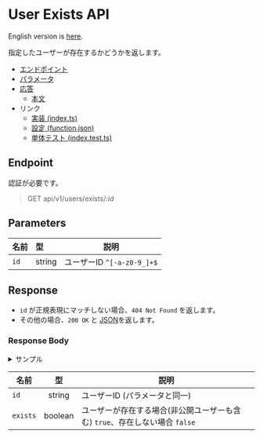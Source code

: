 # User Exists API

English version is [here](./README.md).

指定したユーザーが存在するかどうかを返します。

- [エンドポイント](#endpoint)
- [パラメータ](#parameters)
- [応答](#response)
  - [本文](#response-body)
- リンク
  - [実装 (index.ts)](./index.ts)
  - [設定 (function.json)](./function.json)
  - [単体テスト (index.test.ts)](./index.test.ts)

## Endpoint

認証が必要です。

> GET api/v1/users/exists/*:id*

## Parameters

|名前|型|説明|
|---|:--|---|
|`id`|string|ユーザーID `^[-a-z0-9_]+$`|

## Response

- `id` が正規表現にマッチしない場合、`404 Not Found` を返します。
- その他の場合、`200 OK` と [JSON](#response-body)を返します。

### Response Body

<details>
  <summary>サンプル</summary>

```json
{
  "id": "afro0001",
  "exists": true
}
```

</details>

|名前|型|説明|
|----|:--:|-----------|
|`id`|string|ユーザーID (パラメータと同一)|
|`exists`|boolean|ユーザーが存在する場合(非公開ユーザーも含む) `true`、存在しない場合 `false`|
